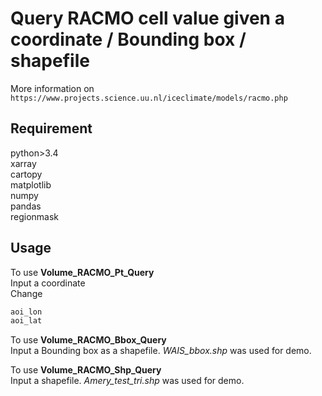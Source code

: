 # Query RACMO cell value given a coordinate / Bounding box / shapefile 


More information on ```https://www.projects.science.uu.nl/iceclimate/models/racmo.php```


## Requirement

python>3.4<br>
xarray<br>
cartopy<br>
matplotlib<br>
numpy<br>
pandas<br>
regionmask<br>

## Usage
To use **Volume_RACMO_Pt_Query**<br> Input a coordinate <br>
Change 
```python
aoi_lon
aoi_lat

```
To use **Volume_RACMO_Bbox_Query**<br>
Input a Bounding box as a shapefile. *WAIS_bbox.shp* was used for demo.<br>

To use **Volume_RACMO_Shp_Query**<br>
Input a shapefile. *Amery_test_tri.shp* was used for demo. 
